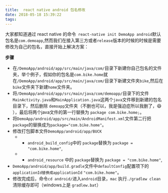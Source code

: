 ```yaml
---
title:  react native android 包名修改
date: 2018-05-18 15:39:22
tags:
---
```


大家都知道通过 react native 的命令` react-native init DemoApp android`默认包名是`com.demoapp`,然而我们在接入第三方或者`release`版本的时候的时候是需要修改为自己的包名，直接开始上解决方案：

**步骤**

- 在`/DemoApp/android/app/src/main/java/com/`目录下新建你自己包名的文件夹，举个例子，假如你的包名是`com.bike.home`就在`/DemoApp/android/app/src/main/java/com/`目录下新建文件夹`bike`,然后在`bike`文件夹下新建`home`文件夹。
- 将`/DemoApp/android/app/src/main/java/com/demoapp/`目录下的文件`MainActivity.java`和`MainApplication.java`这两个`java`文件移到新建的包名目录下，然后删除  `demoapp`文件夹（不删也可以，我是强迫症所以我删了，😄 ），最后将两个java文件的第一行替换为 `package com.bike.home;`。
- 将`DemoApp/android/app/src/main/AndroidManifest.xml`文件第二行把`package`的替换成为`package="com.bike.home"`。
- 修改打包脚本文件`DemoApp/android/app/BUCK`
    - - `android_build_config`中的 `package`替换为 `package = "com.bike.home"`,
    - - `android_resource` 中的 `package`替换为 `package = "com.bike.home"`,
- `DemoApp/android/app/build.gradle`文件中`defaultConfig`配置项下的`applicationId替换成applicationId` `"com.bike.home"`。
- 修改完成后，命令`cd android/`进入`android`目录，`mac` 执行`./gradlew clean`清除缓存即可（windows上是 `gradlew.bat`）

